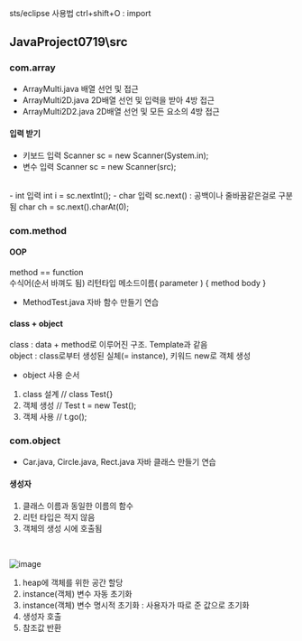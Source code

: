 sts/eclipse 사용법
ctrl+shift+O : import

## JavaProject0719\src
### com.array
- ArrayMulti.java
배열 선언 및 접근
- ArrayMulti2D.java
2D배열 선언 및 입력을 받아 4방 접근
- ArrayMulti2D2.java
2D배열 선언 및 모든 요소의 4방 접근

#### 입력 받기
- 키보드 입력
Scanner sc = new Scanner(System.in);
- 변수 입력
Scanner sc = new Scanner(src);
<br>
- int 입력
int i = sc.nextInt();
- char 입력
sc.next() : 공백이나 줄바꿈같은걸로 구분됨
char ch = sc.next().charAt(0);

### com.method
#### OOP
method == function<br>
수식어(순서 바껴도 됨) 리턴타입 메소드이름( parameter ) { method body }<br>

- MethodTest.java
자바 함수 만들기 연습

#### class + object
class : data + method로 이루어진 구조. Template과 같음<br>
object : class로부터 생성된 실체(= instance), 키워드 new로 객체 생성
- object 사용 순서
1. class 설계 // class Test{}
2. 객체 생성 // Test t = new Test();
3. 객체 사용 // t.go();

### com.object
- Car.java, Circle.java, Rect.java
자바 클래스 만들기 연습

#### 생성자
1. 클래스 이름과 동일한 이름의 함수
2. 리턴 타입은 적지 않음
3. 객체의 생성 시에 호출됨

<br>

![image](https://user-images.githubusercontent.com/77595685/179697871-a86eb91a-f9ea-423d-9e96-a3545526b2dd.png)

1. heap에 객체를 위한 공간 할당
2. instance(객체) 변수 자동 초기화
3. instance(객체) 변수 명시적 초기화 : 사용자가 따로 준 값으로 초기화
4. 생성자 호출
5. 참조값 반환
